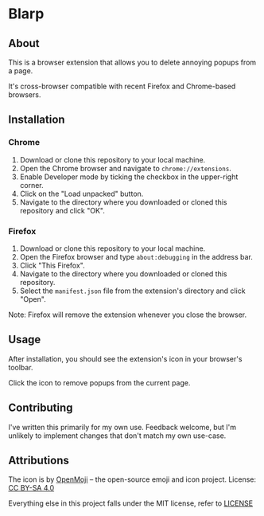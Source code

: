 # Blarp

## About

This is a browser extension that allows you to delete annoying popups from a page.

It's cross-browser compatible with recent Firefox and Chrome-based browsers.

## Installation

### Chrome

1. Download or clone this repository to your local machine.
2. Open the Chrome browser and navigate to `chrome://extensions`.
3. Enable Developer mode by ticking the checkbox in the upper-right corner.
4. Click on the "Load unpacked" button.
5. Navigate to the directory where you downloaded or cloned this repository and click "OK".

### Firefox

1. Download or clone this repository to your local machine.
2. Open the Firefox browser and type `about:debugging` in the address bar.
3. Click "This Firefox".
4. Navigate to the directory where you downloaded or cloned this repository.
5. Select the `manifest.json` file from the extension's directory and click "Open".

Note: Firefox will remove the extension whenever you close the browser.

## Usage

After installation, you should see the extension's icon in your browser's toolbar.

Click the icon to remove popups from the current page.

## Contributing

I've written this primarily for my own use. Feedback welcome, but I'm unlikely to implement changes that don't match my own use-case.

## Attributions

The icon is by [OpenMoji](https://openmoji.org/) – the open-source emoji and icon project. License: [CC BY-SA 4.0](https://creativecommons.org/licenses/by-sa/4.0/#)

Everything else in this project falls under the MIT license, refer to [LICENSE](./LICENSE)
